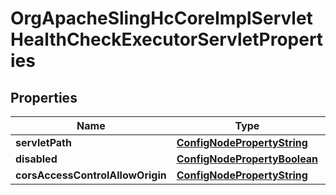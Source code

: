 

# OrgApacheSlingHcCoreImplServletHealthCheckExecutorServletProperties

## Properties

Name | Type | Description | Notes
------------ | ------------- | ------------- | -------------
**servletPath** | [**ConfigNodePropertyString**](ConfigNodePropertyString.md) |  |  [optional]
**disabled** | [**ConfigNodePropertyBoolean**](ConfigNodePropertyBoolean.md) |  |  [optional]
**corsAccessControlAllowOrigin** | [**ConfigNodePropertyString**](ConfigNodePropertyString.md) |  |  [optional]



